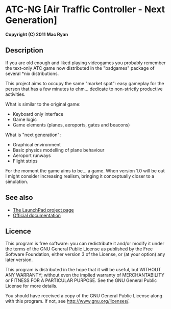 ATC-NG [Air Traffic Controller - Next Generation]
=================================================
__Copyright (C) 2011 Mac Ryan__


Description
-----------
If you are old enough and liked playing videogames you probably remember the
text-only ATC game now distributed in the "bsdgames" package of several
*nix distributions.

This project aims to occupy the same "market spot": easy gameplay for the
person that has a few minutes to ehm... dedicate to non-strictly productive
activities.

What is similar to the original game:
 - Keyboard only interface
 - Game logic
 - Game elements (planes, aeroports, gates and beacons)

What is "next generation":
 - Graphical environment
 - Basic physics modelling of plane behaviour
 - Aeroport runways
 - Flight strips

For the moment the game aims to be... a game. When version 1.0 will be out I
might consider increasing realism, bringing it conceptually closer to a
simulation.


See also
--------
- [The LaunchPad project page][1]
- [Official documentation][2]


Licence
-------
This program is free software: you can redistribute it and/or modify
it under the terms of the GNU General Public License as published by
the Free Software Foundation, either version 3 of the License, or
(at your option) any later version.

This program is distributed in the hope that it will be useful,
but WITHOUT ANY WARRANTY; without even the implied warranty of
MERCHANTABILITY or FITNESS FOR A PARTICULAR PURPOSE.  See the
GNU General Public License for more details.

You should have received a copy of the GNU General Public License
along with this program.  If not, see <http://www.gnu.org/licenses/>.

 [1]:https://launchpad.net/atc-ng
 [2]:http://quasipedia.github.com/atc-ng/
